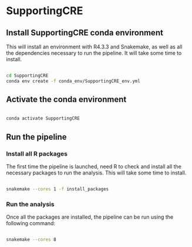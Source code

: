 # SupportingCRE
## Install SupportingCRE conda environment
This will install an environment with R4.3.3 and Snakemake, as well as all the dependencies necessary to run the pipeline. It will take some time to install.
```bash
￼
cd SupportingCRE
conda env create -f conda_env/SupportingCRE_env.yml
```
## Activate the conda environment
```bash
￼
conda activate SupportingCRE
```
## Run the pipeline 
### Install all R packages
The first time the pipeline is launched, need R to check and install all the necessary packages to run the analysis. This will take some time to install.
```bash
￼
snakemake --cores 1 -f install_packages
```
### Run the analysis
Once all the packages are installed, the pipeline can be run using the following command:
```bash
￼
snakemake --cores 8
```